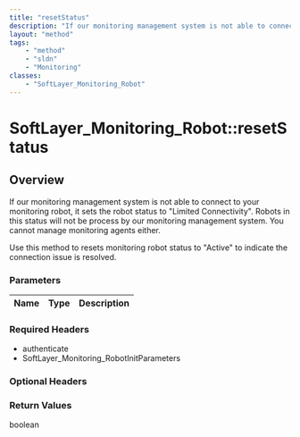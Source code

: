 ```yaml
---
title: "resetStatus"
description: "If our monitoring management system is not able to connect to your monitoring robot, it sets the robot status to 'Limite... "
layout: "method"
tags:
    - "method"
    - "sldn"
    - "Monitoring"
classes:
    - "SoftLayer_Monitoring_Robot"
---
```

# SoftLayer_Monitoring_Robot::resetStatus
## Overview 
If our monitoring management system is not able to connect to your monitoring robot, it sets the robot status to "Limited Connectivity". Robots in this status will not be process by our monitoring management system. You cannot manage monitoring agents either. 

Use this method to resets monitoring robot status to "Active" to indicate the connection issue is resolved. 

### Parameters 
|Name | Type | Description |
| --- | --- | --- |


### Required Headers
* authenticate
* SoftLayer_Monitoring_RobotInitParameters

### Optional Headers

### Return Values
boolean

